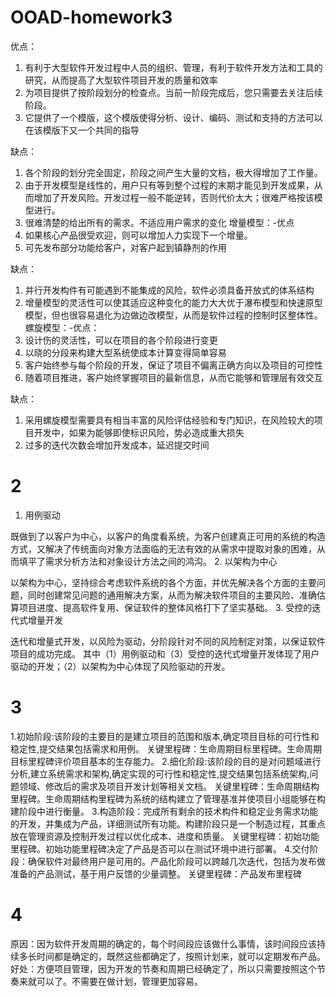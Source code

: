 # OOAD-homework3
优点：
1. 有利于大型软件开发过程中人员的组织、管理，有利于软件开发方法和工具的研究，从而提高了大型软件项目开发的质量和效率
2. 为项目提供了按阶段划分的检查点。当前一阶段完成后，您只需要去关注后续阶段。
3. 它提供了一个模版，这个模版使得分析、设计、编码、测试和支持的方法可以在该模版下又一个共同的指导

缺点：
1. 各个阶段的划分完全固定，阶段之间产生大量的文档，极大得增加了工作量。
2. 由于开发模型是线性的，用户只有等到整个过程的末期才能见到开发成果，从而增加了开发风险。开发过程一般不能逆转，否则代价太大；很难严格按该模型进行。
3. 很难清楚的给出所有的需求。不适应用户需求的变化 增量模型：-优点
4. 如果核心产品很受欢迎，则可以增加人力实现下一个增量。
5. 可先发布部分功能给客户，对客户起到镇静剂的作用

缺点：
1. 并行开发构件有可能遇到不能集成的风险，软件必须具备开放式的体系结构
2. 增量模型的灵活性可以使其适应这种变化的能力大大优于瀑布模型和快速原型模型，但也很容易退化为边做边改模型，从而是软件过程的控制时区整体性。螺旋模型：-优点：
3. 设计伤的灵活性，可以在项目的各个阶段进行变更
4. 以晓的分段来构建大型系统使成本计算变得简单容易
5. 客户始终参与每个阶段的开发，保证了项目不偏离正确方向以及项目的可控性
6. 随着项目推进，客户始终掌握项目的最新信息，从而它能够和管理层有效交互

缺点：
1. 采用螺旋模型需要具有相当丰富的风险评估经验和专门知识，在风险较大的项目开发中，如果为能够即使标识风险，势必造成重大损失
2. 过多的迭代次数会增加开发成本，延迟提交时间
# 2 
1. 用例驱动

既做到了以客户为中心，以客户的角度看系统，为客户创建真正可用的系统的构造方式，又解决了传统面向对象方法面临的无法有效的从需求中提取对象的困难，从而填平了需求分析方法和对象设计方法之间的鸿沟。
2. 以架构为中心

以架构为中心，坚持综合考虑软件系统的各个方面，并优先解决各个方面的主要问题，同时创建常见问题的通用解决方案，从而为解决软件项目的主要风险、准确估算项目进度、提高软件复用、保证软件的整体风格打下了坚实基础。
3. 受控的迭代式增量开发

迭代和增量式开发，以风险为驱动，分阶段针对不同的风险制定对策，以保证软件项目的成功完成。
其中（1）用例驱动和（3）受控的迭代式增量开发体现了用户驱动的开发；（2）以架构为中心体现了风险驱动的开发。
# 3
1.初始阶段:该阶段的主要目的是建立项目的范围和版本,确定项目目标的可行性和稳定性,提交结果包括需求和用例。
关键里程碑：生命周期目标里程碑。生命周期目标里程碑评价项目基本的生存能力。
2.细化阶段:该阶段的目的是对问题域进行分析,建立系统需求和架构,确定实现的可行性和稳定性,提交结果包括系统架构,问题领域、修改后的需求及项目开发计划等相关文档。
关键里程碑：生命周期结构里程碑。生命周期结构里程碑为系统的结构建立了管理基准并使项目小组能够在构建阶段中进行衡量。
3.构造阶段：完成所有剩余的技术构件和稳定业务需求功能的开发，并集成为产品，详细测试所有功能。构建阶段只是一个制造过程，其重点放在管理资源及控制开发过程以优化成本、进度和质量。
关键里程碑：初始功能里程碑。初始功能里程碑决定了产品是否可以在测试环境中进行部署。
4.交付阶段：确保软件对最终用户是可用的。产品化阶段可以跨越几次迭代，包括为发布做准备的产品测试，基于用户反馈的少量调整。
关键里程碑：产品发布里程碑

# 4
原因：因为软件开发周期的确定的，每个时间段应该做什么事情，该时间段应该持续多长时间都是确定的，既然这些都确定了，按照计划来，就可以定期发布产品。 好处：方便项目管理，因为开发的节奏和周期已经确定了，所以只需要按照这个节奏来就可以了。不需要在做计划，管理更加容易。

